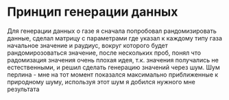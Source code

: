 # Принцип генерации данных

Для генерации данных о газе я сначала попробовал рандомизировать данные, сделал матрицу с параметрами где указал к каждому типу газа начальное значение и раудиус, вокруг которого будет рандомирозоваться значение, после нескольких проб, понял что радомизация значения очень плохая идея, т.к. значения получались не естественными, и решил сделать генерацию значений через шум.
Шум перлина - мне на тот момент показался максимально приближенные к природному шуму, используя этот шум я добился нужного мне результата
